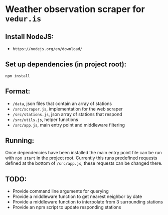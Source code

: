 # Weather observation scraper for `vedur.is`

## Install NodeJS:

* `https://nodejs.org/en/download/`

## Set up dependencies (in project root):
```
npm install
```

## Format:

* `/data`, json files that contain an array of stations
* `/src/scraper.js`, implementation for the web scraper
* `/src/stations.js`, json array of stations that respond
* `/src/utils.js`, helper functions
* `/src/app.js`, main entry point and middleware filtering

## Running:

Once dependencies have been installed the main entry point file can be run with `npm start` in the project root. Currently this runs predefined requests defined at the bottom of `/src/app.js`, these requests can be changed there.

## TODO:

* Provide command line arguments for querying
* Provide a middleware function to get nearest neighbor by date
* Provide a middleware function to interpolate from 3 surrounding stations
* Provide an npm script to update responding stations

